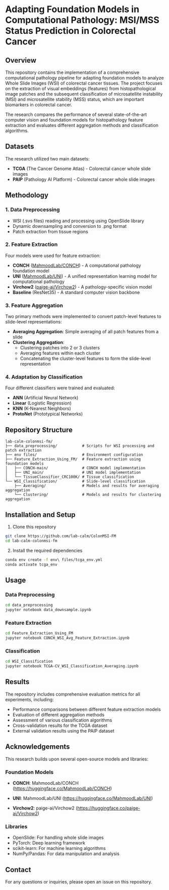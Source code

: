 # Adapting Foundation Models in Computational Pathology: MSI/MSS Status Prediction in Colorectal Cancer

## Overview

This repository contains the implementation of a comprehensive computational pathology pipeline for adapting foundation models to analyze Whole Slide Images (WSI) of colorectal cancer tissues. The project focuses on the extraction of visual embeddings (features) from histopathological image patches and the subsequent classification of microsatellite instability (MSI) and microsatellite stability (MSS) status, which are important biomarkers in colorectal cancer.

The research compares the performance of several state-of-the-art computer vision and foundation models for histopathology feature extraction and evaluates different aggregation methods and classification algorithms.

## Datasets

The research utilized two main datasets:
- **TCGA** (The Cancer Genome Atlas) - Colorectal cancer whole slide images
- **PAIP** (Pathology AI Platform) - Colorectal cancer whole slide images

## Methodology

### 1. Data Preprocessing
- WSI (.svs files) reading and processing using OpenSlide library
- Dynamic downsampling and conversion to .png format
- Patch extraction from tissue regions

### 2. Feature Extraction
Four models were used for feature extraction:
- **CONCH** ([MahmoodLab/CONCH](https://huggingface.co/MahmoodLab/CONCH)) - A computational pathology foundation model
- **UNI** ([MahmoodLab/UNI](https://huggingface.co/MahmoodLab/UNI)) - A unified representation learning model for computational pathology
- **Virchow2** ([paige-ai/Virchow2](https://huggingface.co/paige-ai/Virchow2)) - A pathology-specific vision model
- **Baseline** (ResNet35) - A standard computer vision backbone

### 3. Feature Aggregation
Two primary methods were implemented to convert patch-level features to slide-level representations:
- **Averaging Aggregation**: Simple averaging of all patch features from a slide
- **Clustering Aggregation**: 
  - Clustering patches into 2 or 3 clusters
  - Averaging features within each cluster
  - Concatenating the cluster-level features to form the slide-level representation

### 4. Adaptation by Classification
Four different classifiers were trained and evaluated:
- **ANN** (Artificial Neural Network)
- **Linear** (Logistic Regression)
- **KNN** (K-Nearest Neighbors)
- **ProtoNet** (Prototypical Networks)

## Repository Structure

```
lab-calm-colonmsi-fm/
├── data_preprocessing/           # Scripts for WSI processing and patch extraction
├── env files/                    # Environment configuration
├── Feature_Extraction_Using_FM/  # Feature extraction using foundation models
│   ├── CONCH-main/               # CONCH model implementation
│   ├── UNI_main/                 # UNI model implementation
│   └── TissueClassifier_CRC100K/ # Tissue classification
└── WSI_Classification/           # Slide-level classification
    ├── Averaging/                # Models and results for averaging aggregation
    └── Clustering/               # Models and results for clustering aggregation
```

## Installation and Setup

1. Clone this repository
```bash
git clone https://github.com/lab-calm/ColonMSI-FM
cd lab-calm-colonmsi-fm
```

2. Install the required dependencies
```bash
conda env create -f env\ files/tcga_env.yml
conda activate tcga_env
```

## Usage

### Data Preprocessing
```bash
cd data_preprocessing
jupyter notebook data_downsample.ipynb
```

### Feature Extraction
```bash
cd Feature_Extraction_Using_FM
jupyter notebook CONCH_WSI_Avg_Feature_Extraction.ipynb
```

### Classification
```bash
cd WSI_Classification
jupyter notebook TCGA-CV_WSI_Classification_Averaging.ipynb
```

## Results

The repository includes comprehensive evaluation metrics for all experiments, including:
- Performance comparisons between different feature extraction models
- Evaluation of different aggregation methods
- Assessment of various classification algorithms
- Cross-validation results for the TCGA dataset
- External validation results using the PAIP dataset

## Acknowledgements

This research builds upon several open-source models and libraries:

### Foundation Models
- **CONCH**: MahmoodLab/CONCH (https://huggingface.co/MahmoodLab/CONCH)

- **UNI**: MahmoodLab/UNI (https://huggingface.co/MahmoodLab/UNI)

- **Virchow2**: paige-ai/Virchow2 (https://huggingface.co/paige-ai/Virchow2)

### Libraries
- OpenSlide: For handling whole slide images
- PyTorch: Deep learning framework
- scikit-learn: For machine learning algorithms
- NumPy/Pandas: For data manipulation and analysis

## Contact

For any questions or inquiries, please open an issue on this repository.


